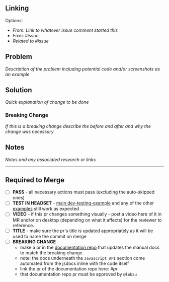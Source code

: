 ## Linking

Options:

- *From: Link to whatever issue comment started this*
- *Fixes #issue*
- *Related to #issue*

## Problem

*Description of the problem including potential code and/or screenshots as an example*

## Solution

*Quick explanation of change to be done*

### Breaking Change

*If this is a breaking change describe the before and after and why the change was necessary*

## Notes

*Notes and any associated research or links*

------------

## Required to Merge

- [ ] **PASS** - all necessary actions must pass (excluding the auto-skipped ones)
- [ ] **TEST IN HEADSET** - [main dev-testing-example](https://github.com/Volumetrics-io/mrjs/tree/main/samples/index.html) and any of the other [examples](https://github.com/Volumetrics-io/mrjs/tree/main/samples/examples) still work as expected
- [ ] **VIDEO** - if this pr changes something visually - post a video here of it in MR and/or on desktop (depending on what it affects) for the reviewer to reference.
- [ ] **TITLE** - make sure the pr's title is updated appropriately as it will be used to name the commit on merge
- [ ] **BREAKING CHANGE**
  - make a pr in the [documentation repo](https://github.com/Volumetrics-io/documentation) that updates the manual docs to match the breaking change
  - note: the docs underneath the `Javascript API` section come automated from the jsdocs inline with the code itself
  - link the pr of the documentation repo here: *#pr*
  - that documentation repo pr must be approved by `@lobau`
